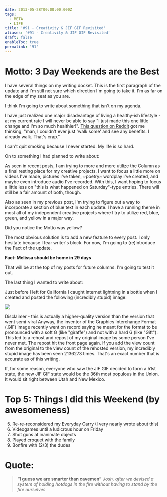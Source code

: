 ```yaml
---
date: 2013-05-28T00:00:00.000Z
tags:
  - META
  - LIFE
title: '#91 - Creativity & JIF GIF Revisited'
aliases: '#91 - Creativity & JIF GIF Revisited'
draft: false
enableToc: true
permalink: '91'
---
```



# Motto: 3 Day Weekends are the Best

I have several things on my writing docket. This is the first paragraph of the update and I'm still not sure which direction I'm going to take it. I'm as far on the edge of my seat as you are.

I think I'm going to write about something that isn't on my agenda.

I have just realized one major disadvantage of living a healthy-ish lifestyle - at my current rate I will never be able to say "I just made this one little change and I'm so much healthier!". [This question on Reddit](http://www.reddit.com/r/AskReddit/comments/1f6yuw/what_is_one_small_lifestyle_change_you_can_do_to/) got me thinking, "man, I couldn't ever just 'walk some' and see any benefits. I already walk. That's crap." 

I can't quit smoking because I never started. My life is so hard.

On to something I had planned to write about: 

As seen in recent posts, I am trying to more and more utilize the Column as a final resting place for my creative projects. I want to focus a little more on videos I've made, pictures I've taken, ~poetry~ wordplay I've created, and maybe even introduce audio I've recorded. With this, I want hoping to focus a little less on "this is what happened on Saturday"-type entries. There will still be a fair amount of both, though.

Also as seen in my previous post, I'm trying to figure out a way to incorporate a section of blue text in each update. I have a running theme in most all of my independent creative projects where I try to utilize red, blue, green, and yellow in a major way. 

Did you notice the Motto was yellow?

The most obvious solution is to add a new feature to every post. I only hesitate because I fear writer's block. For now, I'm going to (re)introduce the Fact of the update.


**Fact: Melissa should be home in 29 days**

That will be at the top of my posts for future columns. I'm going to test it out.

The last thing I wanted to write about: 

Just before I left for California I caught internet lightning in a bottle when I created and posted the following (incredibly stupid) image:

![](assets/91-1.gif)

Disclaimer - this is actually a higher-quality version than the version that went semi-viral
Anyway, the inventor of the Graphics Interchange Format (.GIF) image recently went on record saying he meant for the format to be pronounced with a soft G (like "giraffe") and not with a hard G (like "Gift"). This led to a rehost and repost of my original image by some person I've never met. The repost hit the front page again. If you add the view count from the original to the view count of the rehosted version, my incredibly stupid image has been seen 2136273 times. That's an exact number that is accurate as of this writing.

If, for some reason, everyone who saw the JIF GIF decided to form a 51st state, the new JIF GIF state would be the 36th most populous in the Union. It would sit right between Utah and New Mexico.

# Top 5: Things I did this Weekend (by awesomeness)
5. Re-re-reconsidered my Everyday Carry (I very nearly wrote about this)
4. Videogames until a ludicrous hour on Friday
3. Shot guns at inanimate objects
2. Played croquet with the family
1. Bonfire with (2/3) the dudes

# Quote:
> **“I guess we are smarter than cavemen”**
<cite>Josh, after we devised a system of holding hotdogs in the fire without having to stand by the fire ourselves</cite>
